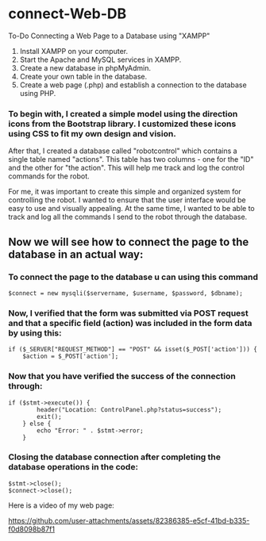 # connect-Web-DB

To-Do
Connecting a Web Page to a Database using "XAMPP"

1. Install XAMPP on your computer.
2. Start the Apache and MySQL services in XAMPP.
3. Create a new database in phpMyAdmin.
4. Create your own table in the database.
5.  Create a web page (.php) and establish a connection to the database using PHP.

### To begin with, I created a simple model using the direction icons from the Bootstrap library. I customized these icons using CSS to fit my own design and vision.

After that, I created a database called "robotcontrol" which contains a single table named "actions". This table has two columns - one for the "ID" and the other for "the action". This will help me track and log the control commands for the robot.

For me, it was important to create this simple and organized system for controlling the robot. I wanted to ensure that the user interface would be easy to use and visually appealing. At the same time, I wanted to be able to track and log all the commands I send to the robot through the database.

## Now we will see how to connect the page to the database in an actual way:

### To connect the page to the database u can using this command
```
$connect = new mysqli($servername, $username, $password, $dbname);
```
### Now, I verified that the form was submitted via POST request and that a specific field (action) was included in the form data by using this:
```
if ($_SERVER["REQUEST_METHOD"] == "POST" && isset($_POST['action'])) {
    $action = $_POST['action'];
```
### Now that you have verified the success of the connection through:
```
if ($stmt->execute()) {
        header("Location: ControlPanel.php?status=success");
        exit();
    } else {
        echo "Error: " . $stmt->error;
    }

  ```
### Closing the database connection after completing the database operations in the code:
```
$stmt->close();
$connect->close();
```
Here is a video of my web page:

https://github.com/user-attachments/assets/82386385-e5cf-41bd-b335-f0d8098b87f1



